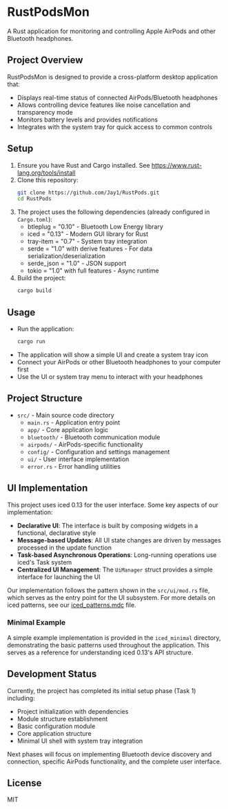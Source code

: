 # RustPodsMon

A Rust application for monitoring and controlling Apple AirPods and other Bluetooth headphones.

## Project Overview

RustPodsMon is designed to provide a cross-platform desktop application that:
- Displays real-time status of connected AirPods/Bluetooth headphones
- Allows controlling device features like noise cancellation and transparency mode
- Monitors battery levels and provides notifications
- Integrates with the system tray for quick access to common controls

## Setup

1. Ensure you have Rust and Cargo installed. See https://www.rust-lang.org/tools/install
2. Clone this repository:
   ```sh
   git clone https://github.com/Jay1/RustPods.git
   cd RustPods
   ```
3. The project uses the following dependencies (already configured in `Cargo.toml`):
   - btleplug = "0.10" - Bluetooth Low Energy library
   - iced = "0.13" - Modern GUI library for Rust
   - tray-item = "0.7" - System tray integration 
   - serde = "1.0" with derive features - For data serialization/deserialization
   - serde_json = "1.0" - JSON support
   - tokio = "1.0" with full features - Async runtime
4. Build the project:
   ```sh
   cargo build
   ```

## Usage

- Run the application:
  ```sh
  cargo run
  ```
- The application will show a simple UI and create a system tray icon
- Connect your AirPods or other Bluetooth headphones to your computer first
- Use the UI or system tray menu to interact with your headphones

## Project Structure

- `src/` - Main source code directory
  - `main.rs` - Application entry point
  - `app/` - Core application logic
  - `bluetooth/` - Bluetooth communication module
  - `airpods/` - AirPods-specific functionality
  - `config/` - Configuration and settings management
  - `ui/` - User interface implementation
  - `error.rs` - Error handling utilities

## UI Implementation

This project uses iced 0.13 for the user interface. Some key aspects of our implementation:

- **Declarative UI**: The interface is built by composing widgets in a functional, declarative style
- **Message-based Updates**: All UI state changes are driven by messages processed in the update function
- **Task-based Asynchronous Operations**: Long-running operations use iced's Task system
- **Centralized UI Management**: The `UiManager` struct provides a simple interface for launching the UI

Our implementation follows the pattern shown in the `src/ui/mod.rs` file, which serves as the entry point for the UI subsystem. For more details on iced patterns, see our [iced_patterns.mdc](.cursor/rules/iced_patterns.mdc) file.

### Minimal Example

A simple example implementation is provided in the `iced_minimal` directory, demonstrating the basic patterns used throughout the application. This serves as a reference for understanding iced 0.13's API structure.

## Development Status

Currently, the project has completed its initial setup phase (Task 1) including:
- Project initialization with dependencies
- Module structure establishment
- Basic configuration module
- Core application structure
- Minimal UI shell with system tray integration

Next phases will focus on implementing Bluetooth device discovery and connection, specific AirPods functionality, and the complete user interface.

## License

MIT 